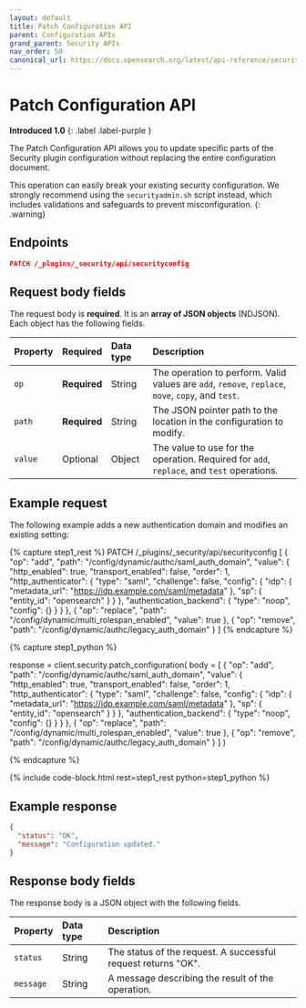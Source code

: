 ```yaml
---
layout: default
title: Patch Configuration API
parent: Configuration APIs
grand_parent: Security APIs
nav_order: 50
canonical_url: https://docs.opensearch.org/latest/api-reference/security/configuration/patch-configuration/
---
```


# Patch Configuration API
**Introduced 1.0**
{: .label .label-purple }

The Patch Configuration API allows you to update specific parts of the Security plugin configuration without replacing the entire configuration document. 

This operation can easily break your existing security configuration. We strongly recommend using the `securityadmin.sh` script instead, which includes validations and safeguards to prevent misconfiguration.
{: .warning}

<!-- spec_insert_start
api: security.patch_configuration
component: endpoints
-->
## Endpoints
```json
PATCH /_plugins/_security/api/securityconfig
```
<!-- spec_insert_end -->

## Request body fields

The request body is **required**. It is an **array of JSON objects** (NDJSON). Each object has the following fields.

| Property | Required | Data type | Description |
| :--- | :--- | :--- | :--- |
| `op` | **Required** | String | The operation to perform. Valid values are `add`, `remove`, `replace`, `move`, `copy`, and `test`. |
| `path` | **Required** | String | The JSON pointer path to the location in the configuration to modify. |
| `value` | Optional | Object | The value to use for the operation. Required for `add`, `replace`, and `test` operations. |

## Example request

The following example adds a new authentication domain and modifies an existing setting:

<!-- spec_insert_start
component: example_code
rest: PATCH /_plugins/_security/api/securityconfig
body: |
[
  {
    "op": "add",
    "path": "/config/dynamic/authc/saml_auth_domain",
    "value": {
      "http_enabled": true,
      "transport_enabled": false,
      "order": 1,
      "http_authenticator": {
        "type": "saml",
        "challenge": false,
        "config": {
          "idp": {
            "metadata_url": "https://idp.example.com/saml/metadata"
          },
          "sp": {
            "entity_id": "opensearch"
          }
        }
      },
      "authentication_backend": {
        "type": "noop",
        "config": {}
      }
    }
  },
  {
    "op": "replace",
    "path": "/config/dynamic/multi_rolespan_enabled",
    "value": true
  },
  {
    "op": "remove",
    "path": "/config/dynamic/authc/legacy_auth_domain"
  }
]
-->
{% capture step1_rest %}
PATCH /_plugins/_security/api/securityconfig
[
  {
    "op": "add",
    "path": "/config/dynamic/authc/saml_auth_domain",
    "value": {
      "http_enabled": true,
      "transport_enabled": false,
      "order": 1,
      "http_authenticator": {
        "type": "saml",
        "challenge": false,
        "config": {
          "idp": {
            "metadata_url": "https://idp.example.com/saml/metadata"
          },
          "sp": {
            "entity_id": "opensearch"
          }
        }
      },
      "authentication_backend": {
        "type": "noop",
        "config": {}
      }
    }
  },
  {
    "op": "replace",
    "path": "/config/dynamic/multi_rolespan_enabled",
    "value": true
  },
  {
    "op": "remove",
    "path": "/config/dynamic/authc/legacy_auth_domain"
  }
]
{% endcapture %}

{% capture step1_python %}


response = client.security.patch_configuration(
  body =   [
    {
      "op": "add",
      "path": "/config/dynamic/authc/saml_auth_domain",
      "value": {
        "http_enabled": true,
        "transport_enabled": false,
        "order": 1,
        "http_authenticator": {
          "type": "saml",
          "challenge": false,
          "config": {
            "idp": {
              "metadata_url": "https://idp.example.com/saml/metadata"
            },
            "sp": {
              "entity_id": "opensearch"
            }
          }
        },
        "authentication_backend": {
          "type": "noop",
          "config": {}
        }
      }
    },
    {
      "op": "replace",
      "path": "/config/dynamic/multi_rolespan_enabled",
      "value": true
    },
    {
      "op": "remove",
      "path": "/config/dynamic/authc/legacy_auth_domain"
    }
  ]
)

{% endcapture %}

{% include code-block.html
    rest=step1_rest
    python=step1_python %}
<!-- spec_insert_end -->

## Example response

```json
{
  "status": "OK",
  "message": "Configuration updated."
}
```

## Response body fields

The response body is a JSON object with the following fields.

| Property | Data type | Description |
| :--- | :--- | :--- |
| `status` | String | The status of the request. A successful request returns "OK". |
| `message` | String | A message describing the result of the operation. |

